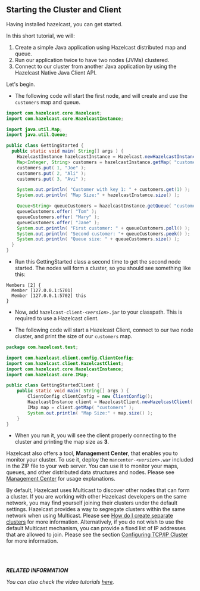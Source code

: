 

## Starting the Cluster and Client


Having installed hazelcast, you can get started. 

In this short tutorial, we will:

1. Create a simple Java application using Hazelcast distributed map and queue. 
2. Run our application twice to have two nodes (JVMs) clustered. 
3. Connect to our cluster from another Java application by using the Hazelcast Native Java Client API.

Let's begin.


-	The following code will start the first node, and will create and use the `customers` map and queue.

```java
import com.hazelcast.core.Hazelcast;
import com.hazelcast.core.HazelcastInstance;

import java.util.Map;
import java.util.Queue;

public class GettingStarted {
  public static void main( String[] args ) {
    HazelcastInstance hazelcastInstance = Hazelcast.newHazelcastInstance();
    Map<Integer, String> customers = hazelcastInstance.getMap( "customers" );
    customers.put( 1, "Joe" );
    customers.put( 2, "Ali" );
    customers.put( 3, "Avi" );

    System.out.println( "Customer with key 1: " + customers.get(1) );
    System.out.println( "Map Size:" + hazelcastInstance.size() );

    Queue<String> queueCustomers = hazelcastInstance.getQueue( "customers" );
    queueCustomers.offer( "Tom" );
    queueCustomers.offer( "Mary" );
    queueCustomers.offer( "Jane" );
    System.out.println( "First customer: " + queueCustomers.poll() );
    System.out.println( "Second customer: "+ queueCustomers.peek() );
    System.out.println( "Queue size: " + queueCustomers.size() );
  }
}
```
-   Run this GettingStarted class a second time to get the second node started. The nodes will form a cluster, so you should see something like this:

```
Members [2] {
  Member [127.0.0.1:5701]
  Member [127.0.0.1:5702] this
}                              
```

-   Now, add `hazelcast-client-`*`<version>`*`.jar` to your classpath. This is required to use a Hazelcast client. 

-   The following code will start a Hazelcast Client, connect to our two node cluster, and print the size of our `customers` map.

```java    
package com.hazelcast.test;

import com.hazelcast.client.config.ClientConfig;
import com.hazelcast.client.HazelcastClient;
import com.hazelcast.core.HazelcastInstance;
import com.hazelcast.core.IMap;

public class GettingStartedClient {
    public static void main( String[] args ) {
        ClientConfig clientConfig = new ClientConfig();
        HazelcastInstance client = HazelcastClient.newHazelcastClient( clientConfig );
        IMap map = client.getMap( "customers" );
        System.out.println( "Map Size:" + map.size() );
    }
}
```
-   When you run it, you will see the client properly connecting to the cluster and printing the map size as **3**.

Hazelcast also offers a tool, **Management Center**, that enables you to monitor your cluster. To use it, deploy the `mancenter-`*`<version>`*`.war` included in the ZIP file to your web server. You can use it to monitor your maps, queues, and other distributed data structures and nodes. Please see [Management Center](#management-center) for usage explanations.


By default, Hazelcast uses Multicast to discover other nodes that can form a cluster.  If you are working with other Hazelcast developers on the same network, you may find yourself joining their clusters under the default settings.  Hazelcast provides a way to segregate clusters within the same network when using Multicast. Please see [How do I create separate clusters](#how-do-i-create-separate-clusters) for more information.  Alternatively, if you do not wish to use the default Multicast mechanism, you can provide a fixed list of IP addresses that are allowed to join. Please see the section [Configuring TCP/IP Cluster](#network-configuration) for more information.

<br> </br>


***RELATED INFORMATION***

*You can also check the video tutorials [here](http://hazelcast.org/getting-started/).*

